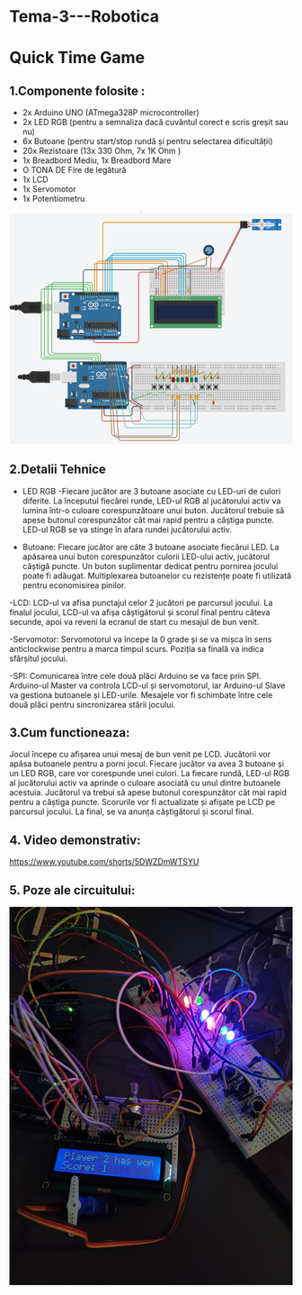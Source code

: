 # Tema-3---Robotica

# Quick Time Game
## 1.Componente folosite :
- 2x Arduino UNO (ATmega328P microcontroller)
- 2x LED RGB (pentru a semnaliza dacă cuvântul corect e scris greșit sau nu)
- 6x Butoane (pentru start/stop rundă și pentru selectarea dificultății)
- 20x Rezistoare (13x 330 Ohm, 7x 1K Ohm )
- 1x Breadbord Mediu, 1x Breadbord Mare
- O TONA DE Fire de legătură
- 1x LCD
- 1x Servomotor
- 1x Potentiometru

  
 ![alt text](https://github.com/slowdrop112/Robotics/blob/main/Tema3/Capture.PNG)

## 2.Detalii Tehnice
- LED RGB -Fiecare jucător are 3 butoane asociate cu LED-uri de culori diferite. La începutul fiecărei runde, LED-ul RGB al jucătorului activ va lumina într-o culoare corespunzătoare unui buton. Jucătorul trebuie să apese butonul corespunzător cât mai rapid pentru a câștiga puncte. LED-ul RGB se va stinge în afara rundei jucătorului activ.
  
- Butoane: Fiecare jucător are câte 3 butoane asociate fiecărui LED.
La apăsarea unui buton corespunzător culorii LED-ului activ, jucătorul câștigă puncte.
Un buton suplimentar dedicat pentru pornirea jocului poate fi adăugat.
Multiplexarea butoanelor cu rezistențe poate fi utilizată pentru economisirea pinilor.

-LCD: LCD-ul va afisa punctajul celor 2 jucători pe parcursul jocului.
La finalul jocului, LCD-ul va afișa câștigătorul și scorul final pentru câteva secunde, apoi va reveni la ecranul de start cu mesajul de bun venit.

-Servomotor: Servomotorul va începe la 0 grade și se va mișca în sens anticlockwise pentru a marca timpul scurs.
Poziția sa finală va indica sfârșitul jocului.

-SPI: Comunicarea între cele două plăci Arduino se va face prin SPI. Arduino-ul Master va controla LCD-ul și servomotorul, iar Arduino-ul Slave va gestiona butoanele și LED-urile. Mesajele vor fi schimbate între cele două plăci pentru sincronizarea stării jocului.

## 3.Cum functioneaza:
Jocul începe cu afișarea unui mesaj de bun venit pe LCD. Jucătorii vor apăsa butoanele pentru a porni jocul.
Fiecare jucător va avea 3 butoane și un LED RGB, care vor corespunde unei culori.
La fiecare rundă, LED-ul RGB al jucătorului activ va aprinde o culoare asociată cu unul dintre butoanele acestuia.
Jucătorul va trebui să apese butonul corespunzător cât mai rapid pentru a câștiga puncte.
Scorurile vor fi actualizate și afișate pe LCD pe parcursul jocului.
La final, se va anunța câștigătorul și scorul final.

## 4. Video demonstrativ:
https://www.youtube.com/shorts/5DWZDmWTSYU

## 5. Poze ale circuitului:
 ![alt text](https://github.com/slowdrop112/Robotics/blob/main/Tema3/POZA_CIRCUIT.JPEG)
